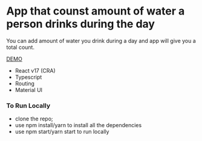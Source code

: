 # App that counst amount of water a person drinks during the day

You can add amount of water you drink during a day and app will give you a total count. 

<a href="#">DEMO<a>

- React v17 (CRA)
- Typescript
- Routing
- Material UI

### To Run Locally

- clone the repo;
- use npm install/yarn to install all the dependencies
- use npm start/yarn start to run locally